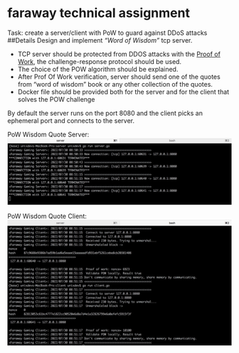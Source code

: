 # faraway technical assignment
Task: create a server/client with PoW to guard against DDoS attacks
##Details
Design and implement _“Word of Wisdom”_ tcp server. 
 - TCP server should be protected from DDOS attacks with the [Proof of Work](https://en.wikipedia.org/wiki/Proof_of_work), the challenge-response protocol should be used. 
 - The choice of the POW algorithm should be explained. 
 - After Prof Of Work verification, server should send one of the quotes from “word of wisdom” book or any other collection of the quotes. 
 - Docker file should be provided both for the server and for the client that solves the POW challenge
 
 By default the server runs on the port 8080 and the client picks an ephemeral port and connects to the server.
 
 PoW Wisdom Quote Server:
 ![PoW Quote Server](/images/server.jpeg)
 
 PoW Wisdom Quote Client:
 ![PoW Quote Client](/images/client.jpeg)
 
 
